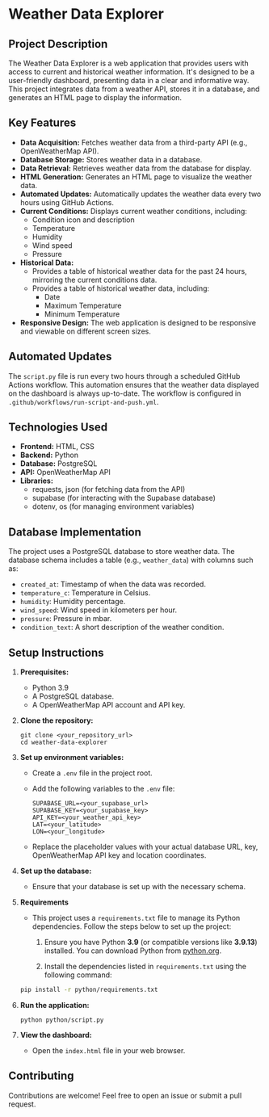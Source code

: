 # Weather Data Explorer

## Project Description

The Weather Data Explorer is a web application that provides users with access to current and historical weather information. It's designed to be a user-friendly dashboard, presenting data in a clear and informative way. This project integrates data from a weather API, stores it in a database, and generates an HTML page to display the information.

## Key Features

* **Data Acquisition:** Fetches weather data from a third-party API (e.g., OpenWeatherMap API).
* **Database Storage:** Stores weather data in a database.
* **Data Retrieval:** Retrieves weather data from the database for display.
* **HTML Generation:** Generates an HTML page to visualize the weather data.
* **Automated Updates:**  Automatically updates the weather data every two hours using GitHub Actions.
* **Current Conditions:** Displays current weather conditions, including:
    * Condition icon and description
    * Temperature
    * Humidity
    * Wind speed
    * Pressure
* **Historical Data:**
    * Provides a table of historical weather data for the past 24 hours, mirroring the current conditions data.
    * Provides a table of historical weather data, including:
        * Date
        * Maximum Temperature
        * Minimum Temperature
* **Responsive Design:** The web application is designed to be responsive and viewable on different screen sizes.

## Automated Updates

The `script.py` file is run every two hours through a scheduled GitHub Actions workflow. This automation ensures that the weather data displayed on the dashboard is always up-to-date. The workflow is configured in `.github/workflows/run-script-and-push.yml`.

## Technologies Used

* **Frontend:** HTML, CSS
* **Backend:** Python
* **Database:** PostgreSQL
* **API:** OpenWeatherMap API
* **Libraries:**
    * requests, json (for fetching data from the API)
    * supabase (for interacting with the Supabase database)
    * dotenv, os (for managing environment variables)

## Database Implementation

The project uses a PostgreSQL database to store weather data. The database schema includes a table (e.g., `weather_data`) with columns such as:

* `created_at`: Timestamp of when the data was recorded.
* `temperature_c`: Temperature in Celsius.
* `humidity`: Humidity percentage.
* `wind_speed`: Wind speed in kilometers per hour.
* `pressure`: Pressure in mbar.
* `condition_text`: A short description of the weather condition.

## Setup Instructions

1.  **Prerequisites:**

    * Python 3.9
    * A PostgreSQL database.
    * A OpenWeatherMap API account and API key.

2.  **Clone the repository:**

    ```
    git clone <your_repository_url>
    cd weather-data-explorer
    ```

3.  **Set up environment variables:**

    * Create a `.env` file in the project root.
    * Add the following variables to the `.env` file:

        ```
        SUPABASE_URL=<your_supabase_url>
        SUPABASE_KEY=<your_supabase_key>
        API_KEY=<your_weather_api_key>
        LAT=<your_latitude>
        LON=<your_longitude>
        ```

    * Replace the placeholder values with your actual database URL, key, OpenWeatherMap API key and location coordinates.


4.  **Set up the database:**

    * Ensure that your database is set up with the necessary schema.
    
5.  **Requirements**

    * This project uses a `requirements.txt` file to manage its Python dependencies. Follow the steps below to set up the project:

        1. Ensure you have Python **3.9** (or compatible versions like **3.9.13**) installed. You can download Python from [python.org](https://www.python.org/).

        2. Install the dependencies listed in `requirements.txt` using the following command:

    ```bash
    pip install -r python/requirements.txt

6.  **Run the application:**

    ```
    python python/script.py
    ```

7.  **View the dashboard:**

    * Open the `index.html` file in your web browser.

## Contributing

Contributions are welcome! Feel free to open an issue or submit a pull request.
